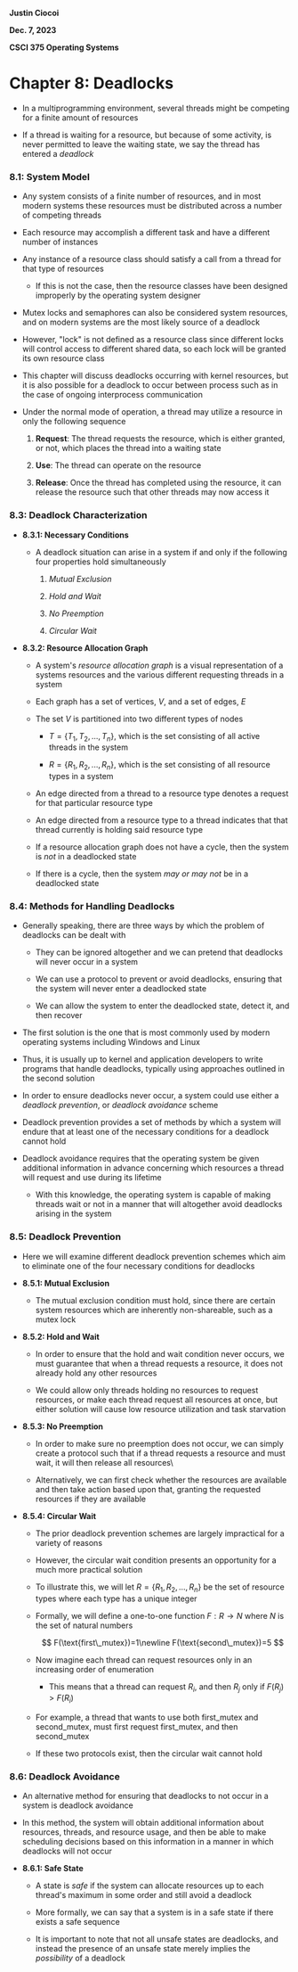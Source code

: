 **Justin Ciocoi**

**Dec. 7, 2023**

**CSCI 375 Operating Systems**

# Chapter 8: Deadlocks

- In a multiprogramming environment, several threads might be competing for a finite amount of resources

- If a thread is waiting for a resource, but because of some activity, is never permitted to leave the waiting state, we say the thread has entered a *deadlock*

### 8.1: System Model

- Any system consists of a finite number of resources, and in most modern systems these resources must be distributed across a number of competing threads

- Each resource may accomplish a different task and have a different number of instances

- Any instance of a resource class should satisfy a call from a thread for that type of resources
  
  - If this is not the case, then the resource classes have been designed improperly by the operating system designer

- Mutex locks and semaphores can also be considered system resources, and on modern systems are the most likely source of a deadlock

- However, "lock" is not defined as a resource class since different locks will control access to different shared data, so each lock will be granted its own resource class

- This chapter will discuss deadlocks occurring with kernel resources, but it is also possible for a deadlock to occur between process such as in the case of ongoing interprocess communication

- Under the normal mode of operation, a thread may utilize a resource in only the following sequence
  
  1. **Request**: The thread requests the resource, which is either granted, or not, which places the thread into a waiting state
  
  2. **Use**: The thread can operate on the resource
  
  3. **Release**: Once the thread has completed using the resource, it can release the resource such that other threads may now access it 

### 8.3: Deadlock Characterization

- **8.3.1: Necessary Conditions**
  
  - A deadlock situation can arise in a system if and only if the following four properties hold simultaneously
    
    1. *Mutual Exclusion*
    
    2. *Hold and Wait*
    
    3. *No Preemption*
    
    4. *Circular Wait*

- **8.3.2: Resource Allocation Graph**
  
  - A system's *resource allocation graph* is a visual representation of a systems resources and the various different requesting threads in a system
  
  - Each graph has a set of vertices, $V$, and a set of edges, $E$ 
  
  - The set $V$ is partitioned into two different types of nodes
    
    - $T = \{T_1,T_2,...,T_n\}$, which is the set consisting of all active threads in the system
    
    - $R=\{R_1,R_2,...,R_n\}$, which is the set consisting of all resource types in a system 
  
  - An edge directed from a thread to a resource type denotes a request for that particular resource type
  
  - An edge directed from a resource type to a thread indicates that that thread currently is holding said resource type
  
  - If a resource allocation graph does not have a cycle, then the system is *not* in a deadlocked state
  
  - If there is a cycle, then the system *may or may not* be in a deadlocked state

### 8.4: Methods for Handling Deadlocks

- Generally speaking, there are three ways by which the problem of deadlocks can be dealt with
  
  - They can be ignored altogether and we can pretend that deadlocks will never occur in a system
  
  - We can use a protocol to prevent or avoid deadlocks, ensuring that the system will never enter a deadlocked state 
  
  - We can allow the system to enter the deadlocked state, detect it, and then recover

- The first solution is the one that is most commonly used by modern operating systems including Windows and Linux

- Thus, it is usually up to kernel and application developers to write programs that handle deadlocks, typically using approaches outlined in the second solution

- In order to ensure deadlocks never occur, a system could use either a *deadlock prevention*, or *deadlock avoidance* scheme 

- Deadlock prevention provides a set of methods by which a system will endure that at least one of the necessary conditions for a deadlock cannot hold

- Deadlock avoidance requires that the operating system be given additional information in advance concerning which resources a thread will request and use during its lifetime
  
  - With this knowledge, the operating system is capable of making threads wait or not in a manner that will altogether avoid deadlocks arising in the system 

### 8.5: Deadlock Prevention

- Here we will examine different deadlock prevention schemes which aim to eliminate one of the four necessary conditions for deadlocks

- **8.5.1: Mutual Exclusion**
  
  - The mutual exclusion condition must hold, since there are certain system resources which are inherently non-shareable, such as a mutex lock

- **8.5.2: Hold and Wait**
  
  - In order to ensure that the hold and wait condition never occurs, we must guarantee that when a thread requests a resource, it does not already hold any other resources
  
  - We could allow only threads holding no resources to request resources, or make each thread request all resources at once, but either solution will cause low resource utilization and task starvation

- **8.5.3: No Preemption**
  
  - In order to make sure no preemption does not occur, we can simply create a protocol such that if a thread requests a resource and must wait, it will then release all resources\
  
  - Alternatively, we can first check whether the resources are available and then take action based upon that, granting the requested resources if they are available

- **8.5.4: Circular Wait**
  
  - The prior deadlock prevention schemes are largely impractical for a variety of reasons
  
  - However, the circular wait condition presents an opportunity for a much more practical solution
  
  - To illustrate this, we will let $R=\{R_1,R_2,...,R_n\}$ be the set of resource types where each type has a unique integer
  
  - Formally, we will define a one-to-one function $F:R\rightarrow N$ where $N$ is the set of natural numbers
    
    $$
    F(\text{first\_mutex})=1\newline
F(\text{second\_mutex})=5
    $$
  
  - Now imagine each thread can request resources only in an increasing order of enumeration
    
    - This means that a thread can request $R_i$, and then $R_j$ only if $F(R_j)>F(R_i)$ 
  
  - For example, a thread that wants to use both first_mutex and second_mutex, must first request first_mutex, and then second_mutex
  
  - If these two protocols exist, then the circular wait cannot hold

### 8.6: Deadlock Avoidance

- An alternative method for ensuring that deadlocks to not occur in a system is deadlock avoidance

- In this method, the system will obtain additional information about resources, threads, and resource usage, and then be able to make scheduling decisions based on this information in a manner in which deadlocks will not occur

- **8.6.1: Safe State**
  
  - A state is *safe* if the system can allocate resources up to each thread's maximum in some order and still avoid a deadlock
  
  - More formally, we can say that a system is in a safe state if there exists a safe sequence
  
  - It is important to note that not all unsafe states are deadlocks, and instead the presence of an unsafe state merely implies the *possibility* of a deadlock
